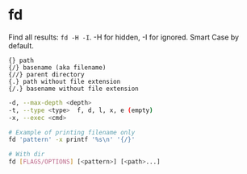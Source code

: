 # fd

Find all results: `fd -H -I`. -H for hidden, -I for ignored. Smart Case
by default.

```
{} path
{/} basename (aka filename)
{//} parent directory
{.} path without file extension
{/.} basename without file extension
```

```sh
-d, --max-depth <depth>
-t, --type <type>  f, d, l, x, e (empty)
-x, --exec <cmd>

# Example of printing filename only
fd 'pattern' -x printf '%s\n' '{/}'

# With dir
fd [FLAGS/OPTIONS] [<pattern>] [<path>...]
```
